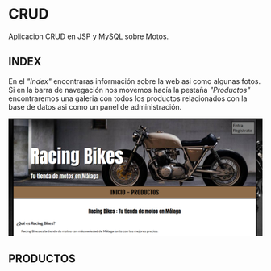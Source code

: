# CRUD

Aplicacion CRUD en JSP y MySQL sobre Motos.

## INDEX

En el *"Index"* encontraras información sobre la web asi como algunas fotos.
Si en la barra de navegación nos movemos hacía la pestaña *"Productos"*
encontraremos una galeria con todos los productos relacionados con la base
de datos asi como un panel de administración.

<img src="CAPTURAS/captura1.png">

## PRODUCTOS



